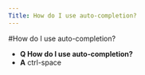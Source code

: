 ```yaml
---
Title: How do I use auto-completion?
---
```

#How do I use auto-completion?
- **Q How do I use auto-completion?**
- **A** ctrl-space
